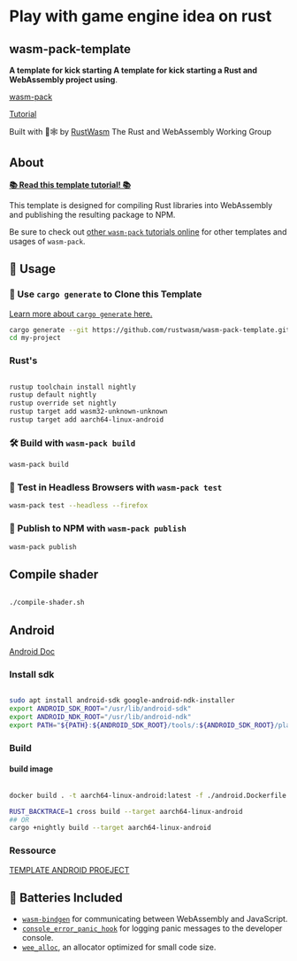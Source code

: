# Play with game engine idea on rust

## wasm-pack-template

**A template for kick starting A template for kick starting a Rust and WebAssembly project using**.

[wasm-pack](https://github.com/rustwasm/wasm-pack)

[Tutorial]

Built with 🦀🕸 by [RustWasm] The Rust and WebAssembly Working Group

[Tutorial]: https://rustwasm.github.io/docs/wasm-pack/tutorials/npm-browser-packages/index.html

[RustWasm]: https://rustwasm.github.io/

## About

[**📚 Read this template tutorial! 📚**][template-docs]

This template is designed for compiling Rust libraries into WebAssembly and
publishing the resulting package to NPM.

Be sure to check out [other `wasm-pack` tutorials online][tutorials] for other
templates and usages of `wasm-pack`.

[tutorials]: https://rustwasm.github.io/docs/wasm-pack/tutorials/index.html
[template-docs]: https://rustwasm.github.io/docs/wasm-pack/tutorials/npm-browser-packages/index.html

## 🚴 Usage

### 🐑 Use `cargo generate` to Clone this Template

[Learn more about `cargo generate` here.](https://github.com/ashleygwilliams/cargo-generate)

```sh
cargo generate --git https://github.com/rustwasm/wasm-pack-template.git --name my-project
cd my-project
```

### Rust's

```sh

rustup toolchain install nightly
rustup default nightly
rustup override set nightly
rustup target add wasm32-unknown-unknown
rustup target add aarch64-linux-android
```

### 🛠️ Build with `wasm-pack build`

```sh
wasm-pack build
```

### 🔬 Test in Headless Browsers with `wasm-pack test`

```sh
wasm-pack test --headless --firefox
```

### 🎁 Publish to NPM with `wasm-pack publish`

```sh
wasm-pack publish
```

## Compile shader

```sh

./compile-shader.sh

```

## Android

[Android Doc](https://github.com/rust-windowing/android-ndk-rs)

### Install sdk

```sh

sudo apt install android-sdk google-android-ndk-installer
export ANDROID_SDK_ROOT="/usr/lib/android-sdk"
export ANDROID_NDK_ROOT="/usr/lib/android-ndk"
export PATH="${PATH}:${ANDROID_SDK_ROOT}/tools/:${ANDROID_SDK_ROOT}/platform-tools/"
```

### Build

#### build image

```sh

docker build . -t aarch64-linux-android:latest -f ./android.Dockerfile

```

```sh
RUST_BACKTRACE=1 cross build --target aarch64-linux-android 
## OR
cargo +nightly build --target aarch64-linux-android
```

### Ressource

[TEMPLATE ANDROID PROEJECT](https://github.com/BrainiumLLC/cargo-mobile/tree/master/templates/platforms/android-studio)

## 🔋 Batteries Included

* [`wasm-bindgen`](https://github.com/rustwasm/wasm-bindgen) for communicating
  between WebAssembly and JavaScript.
* [`console_error_panic_hook`](https://github.com/rustwasm/console_error_panic_hook)
  for logging panic messages to the developer console.
* [`wee_alloc`](https://github.com/rustwasm/wee_alloc), an allocator optimized
  for small code size.
